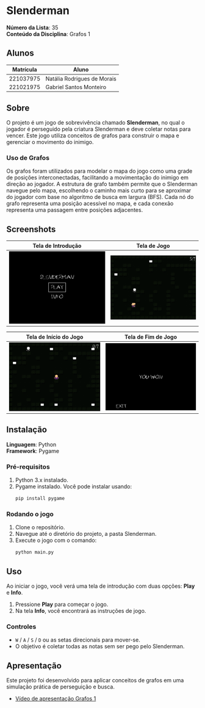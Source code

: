 # Slenderman

**Número da Lista**: 35  
**Conteúdo da Disciplina**: Grafos 1  

## Alunos

| Matrícula   | Aluno                          |
| ----------- | ------------------------------ |
| 221037975   | Natália Rodrigues de Morais    |
| 221021975   | Gabriel Santos Monteiro        |

## Sobre

O projeto é um jogo de sobrevivência chamado **Slenderman**, no qual o jogador é perseguido pela criatura Slenderman e deve coletar notas para vencer. Este jogo utiliza conceitos de grafos para construir o mapa e gerenciar o movimento do inimigo.

### Uso de Grafos

Os grafos foram utilizados para modelar o mapa do jogo como uma grade de posições interconectadas, facilitando a movimentação do inimigo em direção ao jogador. A estrutura de grafo também permite que o Slenderman navegue pelo mapa, escolhendo o caminho mais curto para se aproximar do jogador com base no algoritmo de busca em largura (BFS). Cada nó do grafo representa uma posição acessível no mapa, e cada conexão representa uma passagem entre posições adjacentes.

## Screenshots

| Tela de Introdução                         | Tela de Jogo                               |
| ------------------------------------------ | ------------------------------------------ |
| ![Intro](assets/intro.png)                    | ![Game](assets/game.png)                      |

| Tela de Início do Jogo                     | Tela de Fim de Jogo                        |
| ------------------------------------------ | ------------------------------------------ |
| ![Start](assets/start.png)                    | ![End](assets/end.png)                        |

## Instalação 

**Linguagem**: Python  
**Framework**: Pygame  

### Pré-requisitos

1. Python 3.x instalado.
2. Pygame instalado. Você pode instalar usando:
   ```bash
   pip install pygame
   ```

### Rodando o jogo

1. Clone o repositório.
2. Navegue até o diretório do projeto, a pasta Slenderman.
3. Execute o jogo com o comando:
   ```bash
   python main.py
   ```

## Uso

Ao iniciar o jogo, você verá uma tela de introdução com duas opções: **Play** e **Info**.  
1. Pressione **Play** para começar o jogo.
2. Na tela **Info**, você encontrará as instruções de jogo.

### Controles

- `W` / `A` / `S` / `D` ou as setas direcionais para mover-se.
- O objetivo é coletar todas as notas sem ser pego pelo Slenderman.

## Apresentação

Este projeto foi desenvolvido para aplicar conceitos de grafos em uma simulação prática de perseguição e busca.

- [Vídeo de apresentação Grafos 1](https://youtu.be/M3Qx0r9J3xc)

